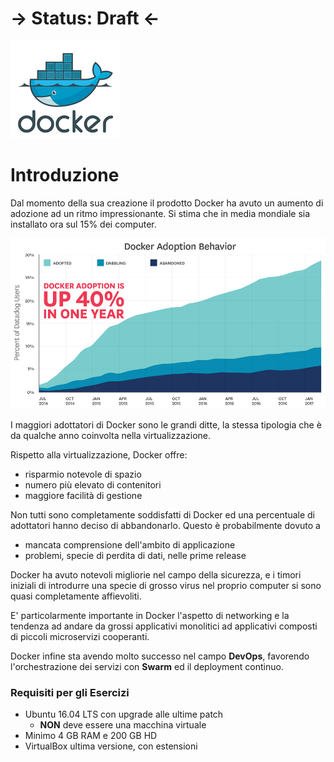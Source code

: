 # -> Status: Draft <-

![Docker](/gitbook/images/dock.png)

# Introduzione

Dal momento della sua creazione il prodotto Docker ha avuto un aumento di adozione ad un ritmo impressionante. Si stima che in media mondiale sia installato ora sul 15% dei computer.

![Adozione](/gitbook/images/adoption.png)

I maggiori adottatori di Docker sono le grandi ditte, la stessa tipologia che è da qualche anno coinvolta nella virtualizzazione.

Rispetto alla virtualizzazione, Docker offre:

* risparmio notevole di spazio
* numero più elevato di contenitori
* maggiore facilità di gestione

Non tutti sono completamente soddisfatti di Docker ed una percentuale di adottatori hanno deciso di abbandonarlo. Questo è probabilmente dovuto a

* mancata comprensione dell'ambito di applicazione
* problemi, specie di perdita di dati, nelle prime release

Docker ha avuto notevoli migliorie nel campo della sicurezza, e i timori iniziali di introdurre una specie di grosso virus nel proprio computer si sono quasi completamente affievoliti.

E' particolarmente importante in Docker l'aspetto di networking e la tendenza ad andare da grossi applicativi monolitici ad applicativi composti di piccoli microservizi cooperanti.

Docker infine sta avendo molto successo nel campo **DevOps**, favorendo l'orchestrazione dei servizi con **Swarm** ed il deployment continuo.

### Requisiti per gli Esercizi

* Ubuntu 16.04 LTS con upgrade alle ultime patch
    * **NON** deve essere una macchina virtuale
* Minimo 4 GB RAM e 200 GB HD
* VirtualBox ultima versione, con estensioni
